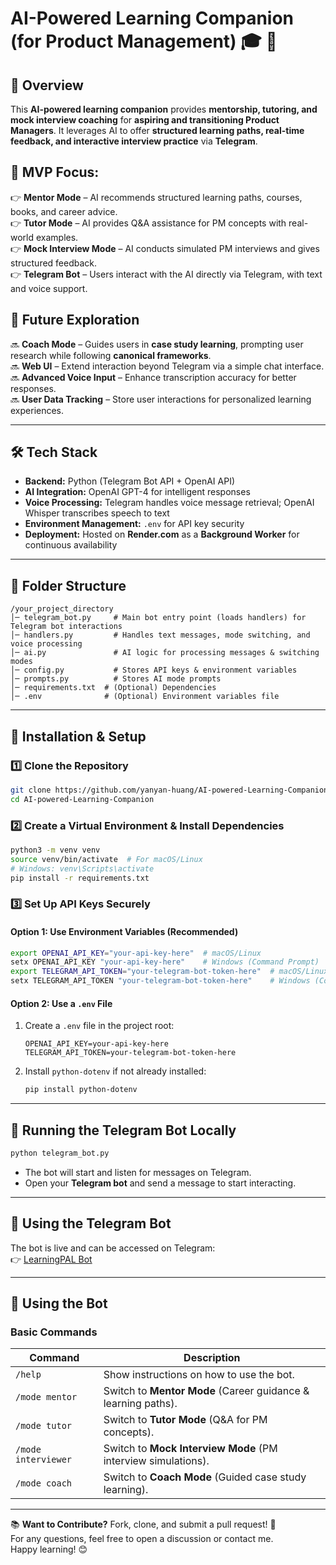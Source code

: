 # AI-Powered Learning Companion (for Product Management) 🎓 🚀

## 📌 Overview  
This **AI-powered learning companion** provides **mentorship, tutoring, and mock interview coaching** for **aspiring and transitioning Product Managers**. It leverages AI to offer **structured learning paths, real-time feedback, and interactive interview practice** via **Telegram**.

## 🎯 MVP Focus:
👉 **Mentor Mode** – AI recommends structured learning paths, courses, books, and career advice.  
👉 **Tutor Mode** – AI provides Q&A assistance for PM concepts with real-world examples.  
👉 **Mock Interview Mode** – AI conducts simulated PM interviews and gives structured feedback.  
👉 **Telegram Bot** – Users interact with the AI directly via Telegram, with text and voice support.  

## 🚀 Future Exploration  
🔜 **Coach Mode** – Guides users in **case study learning**, prompting user research while following **canonical frameworks**.  
🔜 **Web UI** – Extend interaction beyond Telegram via a simple chat interface.  
🔜 **Advanced Voice Input** – Enhance transcription accuracy for better responses.  
🔜 **User Data Tracking** – Store user interactions for personalized learning experiences.  

---

## 🛠️ Tech Stack  
- **Backend:** Python (Telegram Bot API + OpenAI API)  
- **AI Integration:** OpenAI GPT-4 for intelligent responses  
- **Voice Processing:** Telegram handles voice message retrieval; OpenAI Whisper transcribes speech to text
- **Environment Management:** `.env` for API key security  
- **Deployment:** Hosted on **Render.com** as a **Background Worker** for continuous availability  

---

## 📂 **Folder Structure**
```
/your_project_directory
│─ telegram_bot.py     # Main bot entry point (loads handlers) for Telegram bot interactions
│─ handlers.py         # Handles text messages, mode switching, and voice processing
│─ ai.py               # AI logic for processing messages & switching modes
│─ config.py           # Stores API keys & environment variables
│─ prompts.py          # Stores AI mode prompts
│─ requirements.txt  # (Optional) Dependencies
│─ .env              # (Optional) Environment variables file
```

---

## 🔧 **Installation & Setup**  

### 1️⃣ Clone the Repository  
```bash
git clone https://github.com/yanyan-huang/AI-powered-Learning-Companion.git
cd AI-powered-Learning-Companion
```

### 2️⃣ Create a Virtual Environment & Install Dependencies  
```bash
python3 -m venv venv
source venv/bin/activate  # For macOS/Linux
# Windows: venv\Scripts\activate
pip install -r requirements.txt
```

### 3️⃣ Set Up API Keys Securely  

#### **Option 1: Use Environment Variables (Recommended)**
```bash
export OPENAI_API_KEY="your-api-key-here"  # macOS/Linux
setx OPENAI_API_KEY "your-api-key-here"    # Windows (Command Prompt)
export TELEGRAM_API_TOKEN="your-telegram-bot-token-here"  # macOS/Linux
setx TELEGRAM_API_TOKEN "your-telegram-bot-token-here"    # Windows (Command Prompt)
```

#### **Option 2: Use a `.env` File**  
1. Create a `.env` file in the project root:  
   ```
   OPENAI_API_KEY=your-api-key-here
   TELEGRAM_API_TOKEN=your-telegram-bot-token-here
   ```
2. Install `python-dotenv` if not already installed:  
   ```bash
   pip install python-dotenv
   ```

---

## 🚀 **Running the Telegram Bot Locally**
```bash
python telegram_bot.py
```
- The bot will start and listen for messages on Telegram.  
- Open your **Telegram bot** and send a message to start interacting.  

---

## 🚀 **Using the Telegram Bot**
The bot is live and can be accessed on Telegram:  
👉 [LearningPAL Bot](https://web.telegram.org/k/#@LearningPAL_Bot)

---

## 📍 **Using the Bot**
### **Basic Commands**
| Command | Description |
|---------|------------|
| `/help` | Show instructions on how to use the bot. |
| `/mode mentor` | Switch to **Mentor Mode** (Career guidance & learning paths). |
| `/mode tutor` | Switch to **Tutor Mode** (Q&A for PM concepts). |
| `/mode interviewer` | Switch to **Mock Interview Mode** (PM interview simulations). |
| `/mode coach` | Switch to **Coach Mode** (Guided case study learning). |

---

📚 **Want to Contribute?** Fork, clone, and submit a pull request! 🚀  
For any questions, feel free to open a discussion or contact me.  
Happy learning! 😊

